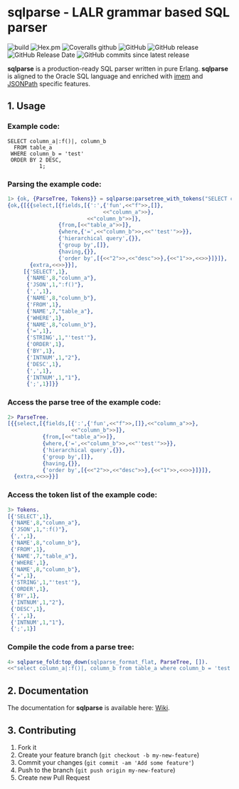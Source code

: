 # sqlparse - LALR grammar based SQL parser

![build](https://github.com/KonnexionsGmbH/sqlparse/workflows/Erlang%20CI/badge.svg)
![Hex.pm](https://img.shields.io/hexpm/v/sqlparse.svg)
![Coveralls github](https://img.shields.io/coveralls/github/KonnexionsGmbH/sqlparse.svg)
![GitHub](https://img.shields.io/github/license/KonnexionsGmbH/sqlparse.svg)
![GitHub release](https://img.shields.io/github/release/KonnexionsGmbH/sqlparse.svg)
![GitHub Release Date](https://img.shields.io/github/release-date/KonnexionsGmbH/sqlparse.svg)
![GitHub commits since latest release](https://img.shields.io/github/commits-since/KonnexionsGmbH/sqlparse/4.6.1.svg)

**sqlparse** is a production-ready SQL parser written in pure Erlang. 
**sqlparse** is aligned to the Oracle SQL language and enriched with [imem](https://github.com/KonnexionsGmbH/imem) and [JSONPath](https://github.com/KonnexionsGmbH/jpparse) specific features.

## 1. Usage

### Example code:

```
SELECT column_a|:f()|, column_b 
  FROM table_a
 WHERE column_b = 'test'
 ORDER BY 2 DESC,
          1;
```

### Parsing the example code:

```erlang
1> {ok, {ParseTree, Tokens}} = sqlparse:parsetree_with_tokens("SELECT column_a|:f()|, column_b FROM table_a WHERE column_b = 'test' ORDER BY 2 DESC, 1;").
{ok,{[{{select,[{fields,[{':',{'fun',<<"f">>,[]},
                              <<"column_a">>},
                         <<"column_b">>]},
                {from,[<<"table_a">>]},
                {where,{'=',<<"column_b">>,<<"'test'">>}},
                {'hierarchical query',{}},
                {'group by',[]},
                {having,{}},
                {'order by',[{<<"2">>,<<"desc">>},{<<"1">>,<<>>}]}]},
       {extra,<<>>}}],
     [{'SELECT',1},
      {'NAME',8,"column_a"},
      {'JSON',1,":f()"},
      {',',1},
      {'NAME',8,"column_b"},
      {'FROM',1},
      {'NAME',7,"table_a"},
      {'WHERE',1},
      {'NAME',8,"column_b"},
      {'=',1},
      {'STRING',1,"'test'"},
      {'ORDER',1},
      {'BY',1},
      {'INTNUM',1,"2"},
      {'DESC',1},
      {',',1},
      {'INTNUM',1,"1"},
      {';',1}]}}
```

### Access the parse tree of the example code:

```erlang
2> ParseTree.
[{{select,[{fields,[{':',{'fun',<<"f">>,[]},<<"column_a">>},
                    <<"column_b">>]},
           {from,[<<"table_a">>]},
           {where,{'=',<<"column_b">>,<<"'test'">>}},
           {'hierarchical query',{}},
           {'group by',[]},
           {having,{}},
           {'order by',[{<<"2">>,<<"desc">>},{<<"1">>,<<>>}]}]},
  {extra,<<>>}}]
```

### Access the token list of the example code:

```erlang
3> Tokens.
[{'SELECT',1},
 {'NAME',8,"column_a"},
 {'JSON',1,":f()"},
 {',',1},
 {'NAME',8,"column_b"},
 {'FROM',1},
 {'NAME',7,"table_a"},
 {'WHERE',1},
 {'NAME',8,"column_b"},
 {'=',1},
 {'STRING',1,"'test'"},
 {'ORDER',1},
 {'BY',1},
 {'INTNUM',1,"2"},
 {'DESC',1},
 {',',1},
 {'INTNUM',1,"1"},
 {';',1}]
```

### Compile the code from a parse tree:

```erlang
4> sqlparse_fold:top_down(sqlparse_format_flat, ParseTree, []).
<<"select column_a|:f()|, column_b from table_a where column_b = 'test' order by 2 desc, 1">>
```

## 2. Documentation

The documentation for **sqlparse** is available here: [Wiki](https://github.com/KonnexionsGmbH/sqlparse/wiki).

## 3. Contributing

1. Fork it
2. Create your feature branch (`git checkout -b my-new-feature`)
3. Commit your changes (`git commit -am 'Add some feature'`)
4. Push to the branch (`git push origin my-new-feature`)
5. Create new Pull Request
